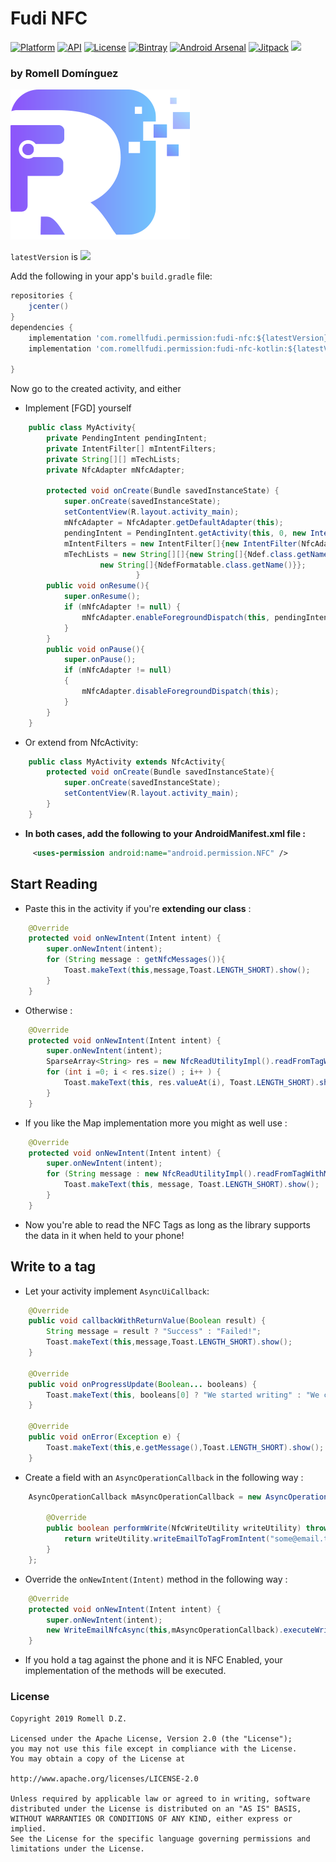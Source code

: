 # Fudi NFC

[![Platform](https://img.shields.io/badge/platform-android-brightgreen.svg)](https://developer.android.com/index.html)
[![API](https://img.shields.io/badge/API-19%2B-brightgreen.svg?style=flat)](https://android-arsenal.com/api?level=19)
[![License](https://img.shields.io/badge/license-Apache%202.0-blue.svg)](https://github.com/romellfudi/FudiNFC/blob/master/LICENSE)
[![Bintray](https://img.shields.io/bintray/v/romllz489/maven/fudi-nfc.svg)](https://bintray.com/romllz489/maven/fudi-nfc) 
[![Android Arsenal]( https://img.shields.io/badge/Android%20Arsenal-Fudi%20NFC-green.svg?style=flat )]( https://android-arsenal.com/details/1/? )
[![Jitpack](https://jitpack.io/v/romellfudi/FudiNFC.svg)](https://jitpack.io/#romellfudi/FudiNFC)
[![](https://img.shields.io/badge/language-ES-blue.svg)](./)

### by Romell Domínguez
[![](snapshot/icono.png)](https://www.romellfudi.com/)

`latestVersion` is ![](https://img.shields.io/bintray/v/romllz489/maven/fudi-nfc.svg)

Add the following in your app's `build.gradle` file:

```groovy
repositories {
    jcenter()
}
dependencies {
    implementation 'com.romellfudi.permission:fudi-nfc:${latestVersion}'
    implementation 'com.romellfudi.permission:fudi-nfc-kotlin:${latestVersion}'

}
```

Now go to the created activity, and either

* Implement [FGD] yourself

```java
	public class MyActivity{
	    private PendingIntent pendingIntent;
    	private IntentFilter[] mIntentFilters;
   		private String[][] mTechLists;
    	private NfcAdapter mNfcAdapter;

  	 	protected void onCreate(Bundle savedInstanceState) {
        	super.onCreate(savedInstanceState);
        	setContentView(R.layout.activity_main);
        	mNfcAdapter = NfcAdapter.getDefaultAdapter(this);
        	pendingIntent = PendingIntent.getActivity(this, 0, new Intent(this, getClass()).addFlags(Intent.FLAG_ACTIVITY_SINGLE_TOP), 0);
        	mIntentFilters = new IntentFilter[]{new IntentFilter(NfcAdapter.ACTION_NDEF_DISCOVERED)};
        	mTechLists = new String[][]{new String[]{Ndef.class.getName()},
                    new String[]{NdefFormatable.class.getName()}};
                        	}
		public void onResume(){
			super.onResume();
    		if (mNfcAdapter != null) {
       			mNfcAdapter.enableForegroundDispatch(this, pendingIntent, mIntentFilters, mTechLists);
    		}
    	}
    	public void onPause(){
    		super.onPause();
    		if (mNfcAdapter != null)
        	{
            	mNfcAdapter.disableForegroundDispatch(this);
        	}
        }
	}

```
* Or extend from NfcActivity:

```java    
	public class MyActivity extends NfcActivity{    	
    	protected void onCreate(Bundle savedInstanceState){
    		super.onCreate(savedInstanceState);
    		setContentView(R.layout.activity_main);
    	}
    }
```


* **In both cases, add the following to your AndroidManifest.xml file :**
```xml
	 <uses-permission android:name="android.permission.NFC" />
```

## Start Reading

* Paste this in the activity if you're **extending our class** :


```java
	@Override
	protected void onNewIntent(Intent intent) {
		super.onNewIntent(intent);
    	for (String message : getNfcMessages()){
       		Toast.makeText(this,message,Toast.LENGTH_SHORT).show();
    	}
	}
```

* Otherwise :

```java
    @Override
    protected void onNewIntent(Intent intent) {
        super.onNewIntent(intent);
        SparseArray<String> res = new NfcReadUtilityImpl().readFromTagWithSparseArray(intent);
        for (int i =0; i < res.size() ; i++ ) {
            Toast.makeText(this, res.valueAt(i), Toast.LENGTH_SHORT).show();
        }
    }
```
* If you like the Map implementation more you might as well use :

```java
    @Override
    protected void onNewIntent(Intent intent) {
        super.onNewIntent(intent);
        for (String message : new NfcReadUtilityImpl().readFromTagWithMap(intent).values()) {
            Toast.makeText(this, message, Toast.LENGTH_SHORT).show();
        }
    }
```

* Now you're able to read the NFC Tags as long as the library supports the data in it when held to your phone!

## Write to a tag
* Let your activity implement `AsyncUiCallback`:


```java
    @Override
    public void callbackWithReturnValue(Boolean result) {
        String message = result ? "Success" : "Failed!";
        Toast.makeText(this,message,Toast.LENGTH_SHORT).show();
    }

    @Override
    public void onProgressUpdate(Boolean... booleans) {
        Toast.makeText(this, booleans[0] ? "We started writing" : "We could not write!",Toast.LENGTH_SHORT).show();
    }

    @Override
    public void onError(Exception e) {
        Toast.makeText(this,e.getMessage(),Toast.LENGTH_SHORT).show();
    }
```

* Create a field with an `AsyncOperationCallback` in the following way :

```java
	AsyncOperationCallback mAsyncOperationCallback = new AsyncOperationCallback() {

        @Override
        public boolean performWrite(NfcWriteUtility writeUtility) throws ReadOnlyTagException, InsufficientCapacityException, TagNotPresentException, FormatException {
            return writeUtility.writeEmailToTagFromIntent("some@email.tld","Subject","Message",getIntent());
        }
    };
```

* Override the `onNewIntent(Intent)` method in the following way :

```java
	@Override
	protected void onNewIntent(Intent intent) {
	    super.onNewIntent(intent);
	    new WriteEmailNfcAsync(this,mAsyncOperationCallback).executeWriteOperation();
	}
```
* If you hold a tag against the phone and it is NFC Enabled, your implementation of the methods will be executed.

### License
```
Copyright 2019 Romell D.Z.

Licensed under the Apache License, Version 2.0 (the "License");
you may not use this file except in compliance with the License.
You may obtain a copy of the License at

http://www.apache.org/licenses/LICENSE-2.0

Unless required by applicable law or agreed to in writing, software
distributed under the License is distributed on an "AS IS" BASIS,
WITHOUT WARRANTIES OR CONDITIONS OF ANY KIND, either express or implied.
See the License for the specific language governing permissions and
limitations under the License.
```